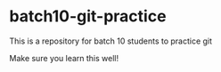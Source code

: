 # batch10-git-practice

This is a repository for batch 10 students to practice git

Make sure you learn this well!
